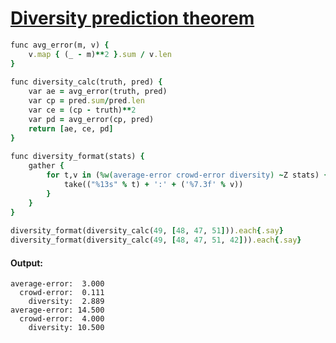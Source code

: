 [1]: http://rosettacode.org/wiki/Diversity_prediction_theorem

# [Diversity prediction theorem][1]

```ruby
func avg_error(m, v) {
    v.map { (_ - m)**2 }.sum / v.len
}
 
func diversity_calc(truth, pred) {
    var ae = avg_error(truth, pred)
    var cp = pred.sum/pred.len
    var ce = (cp - truth)**2
    var pd = avg_error(cp, pred)
    return [ae, ce, pd]
}
 
func diversity_format(stats) {
    gather {
        for t,v in (%w(average-error crowd-error diversity) ~Z stats) {
            take(("%13s" % t) + ':' + ('%7.3f' % v))
        }
    }
}
 
diversity_format(diversity_calc(49, [48, 47, 51])).each{.say}
diversity_format(diversity_calc(49, [48, 47, 51, 42])).each{.say}
```

#### Output:
```
average-error:  3.000
  crowd-error:  0.111
    diversity:  2.889
average-error: 14.500
  crowd-error:  4.000
    diversity: 10.500
```